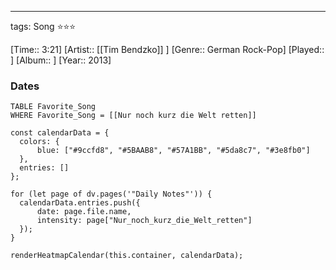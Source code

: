---
tags: Song ⭐⭐⭐ 

[Time:: 3:21]
[Artist:: [[Tim Bendzko]] ]
[Genre:: German Rock-Pop]
[Played:: ]
[Album:: ]
[Year:: 2013]
### Dates
````dataview
TABLE Favorite_Song
WHERE Favorite_Song = [[Nur noch kurz die Welt retten]]
````
  ```dataviewjs
const calendarData = { 
	colors: { 
		blue: ["#9ccfd8", "#5BAAB8", "#57A1BB", "#5da8c7", "#3e8fb0"] 
	}, 
	entries: [] 
}; 

for (let page of dv.pages('"Daily Notes"')) { 
	calendarData.entries.push({ 
		date: page.file.name, 
		intensity: page["Nur_noch_kurz_die_Welt_retten"]
	}); 
} 

renderHeatmapCalendar(this.container, calendarData);
```
